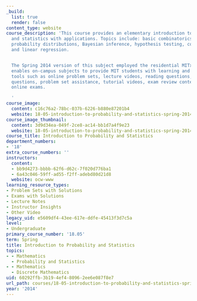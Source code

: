 ```yaml
---
_build:
  list: true
  render: false
content_type: website
course_description: 'This course provides an elementary introduction to probability
  and statistics with applications. Topics include: basic combinatorics, random variables,
  probability distributions, Bayesian inference, hypothesis testing, confidence intervals,
  and linear regression.


  The Spring 2014 version of this subject employed the residential MITx system, which
  enables on-campus subjects to provide MIT students with learning and assessment
  tools such as online problem sets, lecture videos, reading questions, pre-lecture
  questions, problem set assistance, tutorial videos, exam review content, and even
  online exams.

  '
course_image:
  content: c16c76a2-78bc-037b-6226-b880e87201b4
  website: 18-05-introduction-to-probability-and-statistics-spring-2014
course_image_thumbnail:
  content: 3d9d34ea-049f-2ce8-ac14-bb1d7a4f9e23
  website: 18-05-introduction-to-probability-and-statistics-spring-2014
course_title: Introduction to Probability and Statistics
department_numbers:
- '18'
extra_course_numbers: ''
instructors:
  content:
  - bb9d4273-bbbb-62f6-d62c-7f020d776ba1
  - 6a43c046-59ff-ad55-f2ff-adebd80d21d8
  website: ocw-www
learning_resource_types:
- Problem Sets with Solutions
- Exams with Solutions
- Lecture Notes
- Instructor Insights
- Other Video
legacy_uid: e5609df4-43ee-617e-ddfe-45413f3d7c5a
level:
- Undergraduate
primary_course_number: '18.05'
term: Spring
title: Introduction to Probability and Statistics
topics:
- - Mathematics
  - Probability and Statistics
- - Mathematics
  - Discrete Mathematics
uid: 60292ffb-3b19-4ef4-8096-2ee6e087f8e7
url_path: courses/18-05-introduction-to-probability-and-statistics-spring-2014
year: '2014'
---
```

